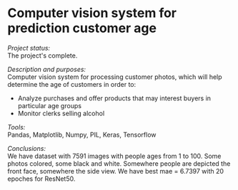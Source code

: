 #  Computer vision system for prediction customer age

*Project status:*  
The project's complete.

*Description and purposes:*  
Computer vision system for processing customer photos, which will help determine the age of customers in order to:
- Analyze purchases and offer products that may interest buyers in particular age groups
- Monitor clerks selling alcohol

*Tools:*  
Pandas, Matplotlib, Numpy, PIL, Keras, Tensorflow

*Conclusions:*  
We have dataset with 7591 images with people ages from 1 to 100. Some photos colored, some black and white. Somewhere people are depicted the front face, somewhere the side view. 
We have best mae = 6.7397 with 20 epoches for ResNet50.
